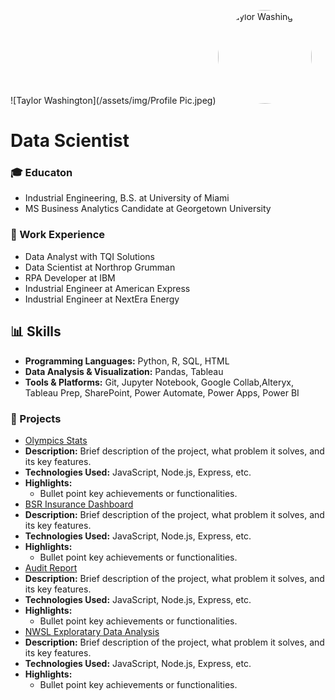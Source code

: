 ![Taylor Washington](/assets/img/Profile Pic.jpeg)
<img src="https://your-image-url.com" alt="Taylor Washington " width="150" height="150" style="border-radius:50%;">

# Data Scientist
### 🎓 Educaton 
- Industrial Engineering, B.S. at University of Miami 
- MS Business Analytics Candidate at Georgetown University  
### 💼 Work Experience
- Data Analyst with TQI Solutions 
- Data Scientist at Northrop Grumman 
- RPA Developer at IBM 
- Industrial Engineer at American Express
- Industrial Engineer at NextEra Energy
## 📊 Skills
- **Programming Languages:** Python, R, SQL, HTML
- **Data Analysis & Visualization:** Pandas, Tableau
- **Tools & Platforms:** Git, Jupyter Notebook, Google Collab,Alteryx, Tableau Prep, SharePoint, Power Automate, Power Apps, Power BI
### 📂 Projects
- [Olympics Stats](https://public.tableau.com/app/profile/taylor.washington/viz/OlympicStats1900s-2008/Insight6)
- **Description:** Brief description of the project, what problem it solves, and its key features.
- **Technologies Used:** JavaScript, Node.js, Express, etc.
- **Highlights:**
  - Bullet point key achievements or functionalities.
- [BSR Insurance Dashboard](https://public.tableau.com/app/profile/taylor.washington/viz/BSRInsuranceAnalysis/FinalOverview)
-  **Description:** Brief description of the project, what problem it solves, and its key features.
- **Technologies Used:** JavaScript, Node.js, Express, etc.
- **Highlights:**
  - Bullet point key achievements or functionalities.
- [Audit Report](https://public.tableau.com/app/profile/taylor.washington/viz/AuditDashboard_17251469402220/Dashboard1)
- **Description:** Brief description of the project, what problem it solves, and its key features.
- **Technologies Used:** JavaScript, Node.js, Express, etc.
- **Highlights:**
  - Bullet point key achievements or functionalities.
- [NWSL Exploratary Data Analysis](https://public.tableau.com/app/profile/taylor.washington/viz/AuditDashboard_17251469402220/Dashboard1)
- **Description:** Brief description of the project, what problem it solves, and its key features.
- **Technologies Used:** JavaScript, Node.js, Express, etc.
- **Highlights:**
  - Bullet point key achievements or functionalities.
 
  
